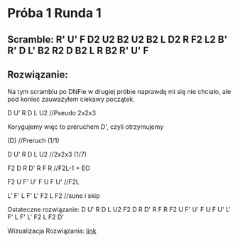 # Próba 1 Runda 1

## Scramble: R' U' F D2 U2 B2 U2 B2 L D2 R F2 L2 B' R' D L' B2 R2 D B2 L R B2 R' U' F

## Rozwiązanie:
Na tym scramblu po DNFie w drugiej próbie naprawdę mi się nie chciało, ale pod koniec zauważyłem ciekawy początek.

D U' R D L U2 //Pseudo 2x2x3

Korygujemy więc to preruchem D', czyli otrzymujemy

(D) //Preruch (1/1)

D U' R D L U2 //2x2x3 (1/7)

F2 D R D' R F R //F2L-1 + EO

F2 U F' U' F U F U' //F2L

L' F' L F' L' F2 L F2 //sune i skip

Ostateczne rozwiązanie: D U' R D L U2 F2 D R D' R F R F2 U F' U' F U F U' L' F' L F' L' F2 L F2 D'

Wizualizacja Rozwiązania: [link](https://alg.cubing.net/?alg=D_U-_R_D_L_U2_%2F%2F2x2x3_%0A%0AF2_D_R_D-_R_F_R_%2F%2FF2L%26%2345%3B1_%26%232b%3B_EO%0A%0AF2_U_F-_U-_F_U_F_U-_%2F%2FF2L%0A%0AL-_F-_L_F-_L-_F2_L_F2_%2F%2Fsune_i_skip%0A%0AD-_%2F%2FPreruch_(1%2F1)&setup=R-_U-_F_D2_U2_B2_U2_B2_L_D2_R_F2_L2_B-_R-_D_L-_B2_R2_D_B2_L_R_B2_R-_U-_F)